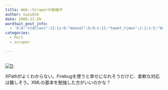 ```yaml
---
title: Web::Scraperの勉強中
author: kazu634
date: 2008-11-29
wordtwit_post_info:
  - 'O:8:"stdClass":13:{s:6:"manual";b:0;s:11:"tweet_times";i:1;s:5:"delay";i:0;s:7:"enabled";i:1;s:10:"separation";s:2:"60";s:7:"version";s:3:"3.7";s:14:"tweet_template";b:0;s:6:"status";i:2;s:6:"result";a:0:{}s:13:"tweet_counter";i:2;s:13:"tweet_log_ids";a:1:{i:0;i:4401;}s:9:"hash_tags";a:0:{}s:8:"accounts";a:1:{i:0;s:7:"kazu634";}}'
categories:
  - Perl
  - scraper

---
```

<div class="section">
<p>
<br /> <a href="http://d.hatena.ne.jp/video/niconico/sm1237738" onclick="__gaTracker('send', 'event', 'outbound-article', 'http://d.hatena.ne.jp/video/niconico/sm1237738', '');" alt="この動画を含む日記"><img src="http://d.hatena.ne.jp/images/d_entry.gif" alt="D" border="0" style="vertical-align: bottom;" title="この動画を含む日記" /></a>
</p>
  
<p>
    XPathがよくわからない。Firebugを使うと幸せになれそうだけど、柔軟な対応は難しそう。XMLの基本を勉強した方がいいのかな？
</p>
</div>

